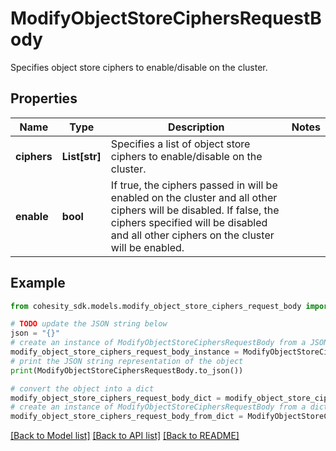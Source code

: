 # ModifyObjectStoreCiphersRequestBody

Specifies object store ciphers to enable/disable on the cluster.

## Properties

Name | Type | Description | Notes
------------ | ------------- | ------------- | -------------
**ciphers** | **List[str]** | Specifies a list of object store ciphers to enable/disable on the cluster. | 
**enable** | **bool** | If true, the ciphers passed in will be enabled on the cluster and all other ciphers will be disabled. If false, the ciphers specified will be disabled and all other ciphers on the cluster will be enabled. | 

## Example

```python
from cohesity_sdk.models.modify_object_store_ciphers_request_body import ModifyObjectStoreCiphersRequestBody

# TODO update the JSON string below
json = "{}"
# create an instance of ModifyObjectStoreCiphersRequestBody from a JSON string
modify_object_store_ciphers_request_body_instance = ModifyObjectStoreCiphersRequestBody.from_json(json)
# print the JSON string representation of the object
print(ModifyObjectStoreCiphersRequestBody.to_json())

# convert the object into a dict
modify_object_store_ciphers_request_body_dict = modify_object_store_ciphers_request_body_instance.to_dict()
# create an instance of ModifyObjectStoreCiphersRequestBody from a dict
modify_object_store_ciphers_request_body_from_dict = ModifyObjectStoreCiphersRequestBody.from_dict(modify_object_store_ciphers_request_body_dict)
```
[[Back to Model list]](../README.md#documentation-for-models) [[Back to API list]](../README.md#documentation-for-api-endpoints) [[Back to README]](../README.md)


